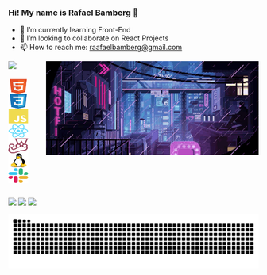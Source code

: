 ### Hi! My name is Rafael Bamberg  👋
- 🌱 I’m currently learning Front-End
- 👯 I’m looking to collaborate on React Projects
- 📫 How to reach me: raafaelbamberg@gmail.com
 
 <div>
  <a href="https://github.com/RafaelBamberg">
  <img height="200em" src="https://github-readme-stats.vercel.app/api?username=RafaelBamberg&show_icons=true&theme=radical&include_all_commits=true&count_private=true"/>
   <img height="190" align="right" src="https://github.com/RafaelBamberg/bamberg-repo/blob/main/cyberpunk.gif" />
</div>
<div style="display: inline_block"><br>
  <img align="center" alt="Rafa-HTML" height="30" width="40" src="https://raw.githubusercontent.com/devicons/devicon/master/icons/html5/html5-original.svg">
  <img align="center" alt="Rafa-CSS" height="30" width="40" src="https://raw.githubusercontent.com/devicons/devicon/master/icons/css3/css3-original.svg">
  <img align="center" alt="Rafa-Js" height="30" width="40" src="https://raw.githubusercontent.com/devicons/devicon/master/icons/javascript/javascript-plain.svg">
  <img align="center" alt="Rafa-React" height="30" width="40" src="https://raw.githubusercontent.com/devicons/devicon/master/icons/react/react-original.svg">
  <img align="center" alt="Rafa-jest" height="30" width="40" src="https://raw.githubusercontent.com/devicons/devicon/master/icons/jest/jest-plain.svg">
  <img align="center" alt="Rafa-linux" height="30" width="40" src="https://raw.githubusercontent.com/devicons/devicon/master/icons/linux/linux-original.svg">
  <img align="center" alt="Rafa-slack" height="30" width="40" src="https://raw.githubusercontent.com/devicons/devicon/master/icons/slack/slack-original.svg">
</div>
  
  ##
 
<div> 
 <a href="https://discord.gg/bamberg#7167" target="_blank"><img src="https://img.shields.io/badge/Discord-7289DA?style=for-the-badge&logo=discord&logoColor=white" target="_blank"></a> 
  <a href = "mailto:raafaelbamberg@gmail.com"><img src="https://img.shields.io/badge/-Gmail-%23333?style=for-the-badge&logo=gmail&logoColor=white" target="_blank"></a>
  <a href="https://www.linkedin.com/in/rafael-bamberg-868539114" target="_blank"><img src="https://img.shields.io/badge/-LinkedIn-%230077B5?style=for-the-badge&logo=linkedin&logoColor=white" target="_blank"></a> 

  ![Snake animation](https://github.com/RafaelBamberg/RafaelBamberg/blob/output/github-contribution-grid-snake.svg)

    
          
            
    

          
    
    
  
 
</div>
